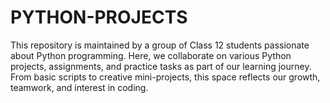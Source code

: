 # PYTHON-PROJECTS
This repository is maintained by a group of Class 12 students passionate about Python programming. Here, we collaborate on various Python projects, assignments, and practice tasks as part of our learning journey. From basic scripts to creative mini-projects, this space reflects our growth, teamwork, and interest in coding.
